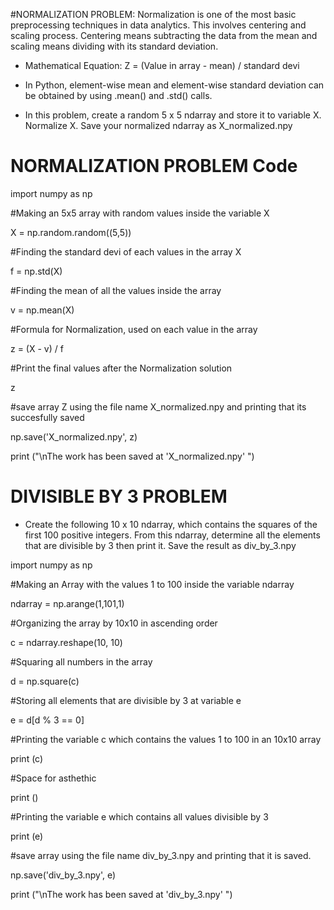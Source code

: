 #NORMALIZATION PROBLEM: Normalization is one of the most basic preprocessing techniques in
data analytics. This involves centering and scaling process. Centering means subtracting the data from the
mean and scaling means dividing with its standard deviation.

- Mathematical Equation: Z = (Value in array - mean) / standard devi

- In Python, element-wise mean and element-wise standard deviation can be obtained by using .mean() and
.std() calls.

- In this problem, create a random 5 x 5 ndarray and store it to variable X. Normalize X. Save your normalized
ndarray as X_normalized.npy

# NORMALIZATION PROBLEM Code

import numpy as np

#Making an 5x5 array with random values inside the variable X

X = np.random.random((5,5))

#Finding the standard devi of each values in the array X

f = np.std(X)

#Finding the mean of all the values inside the array

v = np.mean(X)

#Formula for Normalization, used on each value in the array

z = (X - v) / f

#Print the final values after the Normalization solution

z

#save array Z using the file name X_normalized.npy and printing that its succesfully saved

np.save('X_normalized.npy', z)

print ("\nThe work has been saved at 'X_normalized.npy' ")



# DIVISIBLE BY 3 PROBLEM
- Create the following 10 x 10 ndarray, which contains the squares of the first 100 positive integers. From this ndarray, determine all the elements that are divisible by 3 then print it. Save the result as div_by_3.npy


import numpy as np

#Making an Array with the values 1 to 100 inside the variable ndarray

ndarray = np.arange(1,101,1)

#Organizing the array by 10x10 in ascending order

c = ndarray.reshape(10, 10)

#Squaring all numbers in the array

d = np.square(c)

#Storing all elements that are divisible by 3 at variable e

e = d[d % 3 == 0]

#Printing the variable c which contains the values 1 to 100 in an 10x10 array

print (c)

#Space for asthethic 

print ()

#Printing the variable e which contains all values divisible by 3

print (e)

#save array using the file name div_by_3.npy and printing that it is saved. 

np.save('div_by_3.npy', e)

print ("\nThe work has been saved at 'div_by_3.npy' ")
